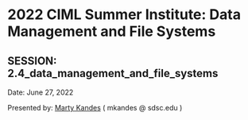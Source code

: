 # 2022 CIML Summer Institute: Data Management and File Systems

## SESSION: 2.4_data_management_and_file_systems

Date: June 27, 2022

Presented by: [Marty Kandes](https://www.linkedin.com/in/marty-kandes-b53a34144/) ( mkandes  @  sdsc.edu )


